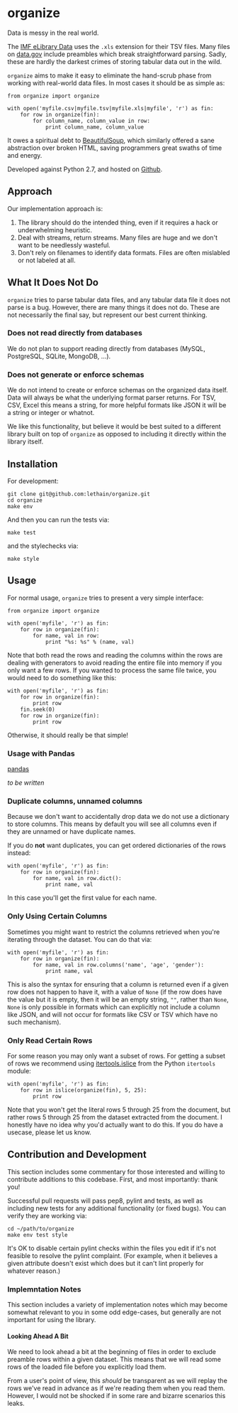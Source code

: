 # organize

Data is messy in the real world.

The [IMF eLibrary Data](http://www.imf.org/external/data.htm) uses the
``.xls`` extension for their TSV files. Many files on [data.gov](https://www.data.gov/) include preambles
which break straightforward parsing. Sadly, these are hardly the darkest crimes of storing tabular data
out in the wild.

``organize`` aims to make it easy to eliminate the hand-scrub phase from working with real-world data files.
In most cases it should be as simple as:

    from organize import organize

    with open('myfile.csv|myfile.tsv|myfile.xls|myfile', 'r') as fin:
        for row in organize(fin):
            for column_name, column_value in row:
                print column_name, column_value

It owes a spiritual debt to [BeautifulSoup](http://www.crummy.com/software/BeautifulSoup/), which
similarly offered a sane abstraction over broken HTML, saving programmers great swaths of time and
energy.

Developed against Python 2.7, and hosted on [Github](https://github.com/lethain/organize).


## Approach

Our implementation approach is:

1. The library should do the intended thing, even if it requires a hack
    or underwhelming heuristic.
2. Deal with streams, return streams. Many files are huge and we don't want
    to be needlessly wasteful.
3. Don't rely on filenames to identify data formats. Files are often mislabled or
    not labeled at all.


## What It Does Not Do

``organize`` tries to parse tabular data files, and any tabular data file it does
not parse is a bug. However, there are many things it does not do.
These are not necessarily the final say, but represent our best current thinking.


### Does not read directly from databases

We do not plan to support reading directly from databases (MySQL, PostgreSQL, SQLite, MongoDB, ...).


### Does not generate or enforce schemas

We do not intend to create or enforce schemas on the organized data itself.
Data will always be what the underlying format parser returns. For TSV, CSV,
Excel this means a string, for more helpful formats like JSON it will be a
string or integer or whatnot.

We like this functionality, but believe it would be best suited to
a different library built on top of ``organize`` as opposed to including
it directly within the library itself.


## Installation

For development:

    git clone git@github.com:lethain/organize.git
    cd organize
    make env

And then you can run the tests via:

    make test

and the stylechecks via:

    make style


## Usage

For normal usage, ``organize`` tries to present a very simple interface:

    from organize import organize

    with open('myfile', 'r') as fin:
        for row in organize(fin):
            for name, val in row:
                print "%s: %s" % (name, val)

Note that both read the rows and reading the columns within the rows are
dealing with generators to avoid reading the entire file into memory if you
only want a few rows. If you wanted to process the same file twice, you
would need to do something like this:

    with open('myfile', 'r') as fin:
        for row in organize(fin):
            print row
        fin.seek(0)
        for row in organize(fin):
            print row

Otherwise, it should really be that simple!

### Usage with Pandas

[pandas](http://pandas.pydata.org/)

*to be written*

### Duplicate columns, unnamed columns

Because we don't want to accidentally drop data we do not
use a dictionary to store columns. This means by default you
will see all columns even if they are unnamed or have duplicate names.

If you do **not** want duplicates, you can get ordered dictionaries
of the rows instead:

    with open('myfile', 'r') as fin:
        for row in organize(fin):
            for name, val in row.dict():
                print name, val

In this case you'll get the first value for each name.

### Only Using Certain Columns

Sometimes you might want to restrict the columns retrieved when you're iterating
through the dataset. You can do that via:

    with open('myfile', 'r') as fin:
        for row in organize(fin):
            for name, val in row.columns('name', 'age', 'gender'):
                print name, val

This is also the syntax for ensuring that a column is returned even if a given
row does not happen to have it, with a value of ``None`` (if the row does have the
value but it is empty, then it will be an empty string, ``""``, rather than ``None``,
``None`` is only possible in formats which can explicitly not include a column like
JSON, and will not occur for formats like CSV or TSV which have no such mechanism).


### Only Read Certain Rows

For some reason you may only want a subset of rows.
For getting a subset of rows we recommend using [itertools.islice](https://docs.python.org/2/library/itertools.html#itertools.islice)
from the Python ``itertools`` module:

    with open('myfile', 'r') as fin:
        for row in islice(organize(fin), 5, 25):
            print row

Note that you won't get the literal rows 5 through 25 from the document,
but rather rows 5 through 25 from the dataset extracted from the document.
I honestly have no idea why you'd actually want to do this. If you do have
a usecase, please let us know.

## Contribution and Development

This section includes some commentary for those interested and willing to contribute
additions to this codebase. First, and most importantly: thank you!

Successful pull requests will pass pep8, pylint and tests, as well as including new
tests for any additional functionality (or fixed bugs). You can verify they are working
via:

    cd ~/path/to/organize
    make env test style

It's OK to disable certain pylint checks within the files you edit if it's not feasible
to resolve the pylint complaint. (For example, when it believes a given attribute doesn't
exist which does but it can't lint properly for whatever reason.)


### Implemntation Notes

This section includes a variety of implementation notes which may become somewhat relevant
to you in some odd edge-cases, but generally are not important for using the library.

#### Looking Ahead A Bit

We need to look ahead a bit at the beginning of files in order to exclude preamble
rows within a given dataset. This means that we will read some rows of the loaded
file before you explicitly load them.

From a user's point of view, this *should* be transparent as we will replay the rows
we've read in advance as if we're reading them when you read them. However, I would not
be shocked if in some rare and bizarre scenarios this leaks.